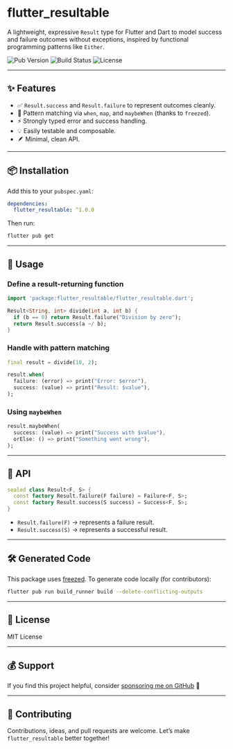# flutter_resultable

A lightweight, expressive `Result` type for Flutter and Dart to model success and failure outcomes without exceptions, inspired by functional programming patterns like `Either`.

![Pub Version](https://img.shields.io/pub/v/flutter_resultable.svg)
![Build Status](https://img.shields.io/github/workflow/status/your-username/flutter_resultable/Dart%20CI)
![License](https://img.shields.io/github/license/your-username/flutter_resultable)

---

## ✨ Features

- ✅ `Result.success` and `Result.failure` to represent outcomes cleanly.
- 🔁 Pattern matching via `when`, `map`, and `maybeWhen` (thanks to `freezed`).
- ⚡ Strongly typed error and success handling.
- 💡 Easily testable and composable.
- 🪶 Minimal, clean API.

---

## 📦 Installation

Add this to your `pubspec.yaml`:

```yaml
dependencies:
  flutter_resultable: ^1.0.0
````

Then run:

```bash
flutter pub get
```

---

## 🔧 Usage

### Define a result-returning function

```dart
import 'package:flutter_resultable/flutter_resultable.dart';

Result<String, int> divide(int a, int b) {
  if (b == 0) return Result.failure("Division by zero");
  return Result.success(a ~/ b);
}
```

### Handle with pattern matching

```dart
final result = divide(10, 2);

result.when(
  failure: (error) => print("Error: $error"),
  success: (value) => print("Result: $value"),
);
```

### Using `maybeWhen`

```dart
result.maybeWhen(
  success: (value) => print("Success with $value"),
  orElse: () => print("Something went wrong"),
);
```

---

## 📘 API

```dart
sealed class Result<F, S> {
  const factory Result.failure(F failure) = Failure<F, S>;
  const factory Result.success(S success) = Success<F, S>;
}
```

* `Result.failure(F)` → represents a failure result.
* `Result.success(S)` → represents a successful result.

---

## 🛠️ Generated Code

This package uses [freezed](https://pub.dev/packages/freezed). To generate code locally (for contributors):

```bash
flutter pub run build_runner build --delete-conflicting-outputs
```

---

## 📄 License

MIT License

---

## 💰 Support

If you find this project helpful, consider [sponsoring me on GitHub](https://github.com/sponsors/ihdatech) 💖

---

## 🙌 Contributing

Contributions, ideas, and pull requests are welcome. Let’s make `flutter_resultable` better together!

```



